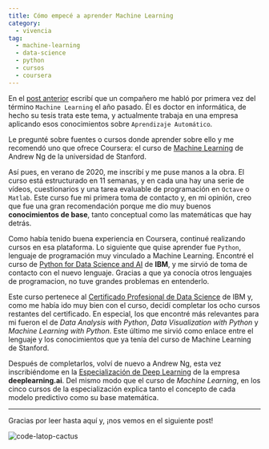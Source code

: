 ```yaml
---
title: Cómo empecé a aprender Machine Learning
category: 
  - vivencia
tag: 
  - machine-learning
  - data-science
  - python
  - cursos
  - coursera
---
```


En el [post anterior](/2020-02-08-me-presento.md) escribí que un compañero me habló por primera vez del término `Machine Learning` el año pasado. Él es doctor en informática, de hecho su tesis trata este tema, y actualmente trabaja en una empresa aplicando esos conocimientos sobre `Aprendizaje Automático`.

Le pregunté sobre fuentes o cursos donde aprender sobre ello y me recomendó uno que ofrece Coursera: el curso de [Machine Learning](https://www.coursera.org/learn/machine-learning) de Andrew Ng de la universidad de Stanford. 

Así pues, en verano de 2020, me inscribí y me puse manos a la obra. El curso está estructurado en 11 semanas, y en cada una hay una serie de vídeos, cuestionarios y una tarea evaluable de programación en `Octave` o `Matlab`. Este curso fue mi primera toma de contacto y, en mi opinión, creo que fue una gran recomendación porque me dio muy buenos **conocimientos de base**, tanto conceptual como las matemáticas que hay detrás.

Como había tenido buena experiencia en Coursera, continué realizando cursos en esa plataforma. Lo siguiente que quise aprender fue `Python`, lenguaje de programación muy vinculado a Machine Learning. Encontré el curso de [Python for Data Science and AI](https://www.coursera.org/learn/python-for-applied-data-science-ai?specialization=ibm-data-science&ranMID=40328&ranEAID=8WD*rW8tVwE&ranSiteID=8WD.rW8tVwE-G0g2dfy_f5BSEbNv.zNM8g&siteID=8WD.rW8tVwE-G0g2dfy_f5BSEbNv.zNM8g&utm_content=10&utm_medium=partners&utm_source=linkshare&utm_campaign=8WD*rW8tVwE) de **IBM**, y me sirvió de toma de contacto con el nuevo lenguaje. Gracias a que ya conocía otros lenguajes de programacion, no tuve grandes problemas en entenderlo. 

Este curso pertenece al [Certificado Profesional de Data Science](https://www.coursera.org/professional-certificates/ibm-data-science) de IBM y, como me había ido muy bien con el curso, decidí completar los ocho cursos restantes del certificado. En especial, los que encontré más relevantes para mi fueron el de *Data Analysis with Python*, *Data Visualization with Python* y *Machine Learning with Python*. Este último me sirvió como enlace entre el lenguaje y los conocimientos que ya tenía del curso de Machine Learning de Stanford.

Después de completarlos, volví de nuevo a Andrew Ng, esta vez inscribiéndome en la [Especialización de Deep Learning](https://www.coursera.org/specializations/deep-learning) de la empresa **deeplearning.ai**. Del mismo modo que el curso de *Machine Learning*, en los cinco cursos de la especialización explica tanto el concepto de cada modelo predictivo como su base matemática.



---
Gracias por leer hasta aquí y, ¡nos vemos en el siguiente post!

![code-latop-cactus](code-laptop-cactus.png)

